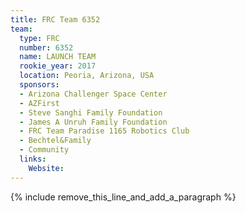 ```yaml
---
title: FRC Team 6352
team:
  type: FRC
  number: 6352
  name: LAUNCH TEAM
  rookie_year: 2017
  location: Peoria, Arizona, USA
  sponsors:
  - Arizona Challenger Space Center
  - AZFirst
  - Steve Sanghi Family Foundation
  - James A Unruh Family Foundation
  - FRC Team Paradise 1165 Robotics Club
  - Bechtel&Family
  - Community
  links:
    Website:
---
```


{% include remove_this_line_and_add_a_paragraph %}